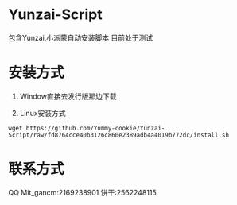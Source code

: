 # Yunzai-Script
包含Yunzai,小派蒙自动安装脚本
目前处于测试

# 安装方式
1. Window直接去发行版那边下载

2. Linux安装方式
```shell
wget https://github.com/Yummy-cookie/Yunzai-Script/raw/fd8764cce40b3126c860e2389adb4a4019b772dc/install.sh
```
# 联系方式
QQ
Mit_gancm:2169238901
饼干:2562248115
